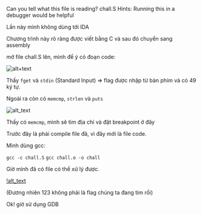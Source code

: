 Can you tell what this file is reading? chall.S
Hints:
Running this in a debugger would be helpful

Lần này mình không dùng tới IDA

Chương trình này rõ ràng được viết bằng C và sau đó chuyển sang assembly

mở file chall.S lên, mình để ý có đoạn code:

![alt+text](https://i.imgur.com/NjLp3QW.png)

Thấy ```fget``` và ```stdin``` (Standard Input) => flag được nhập từ bàn phím và có 49 ký tự.

Ngoài ra còn có ```memcmp```, ```strlen``` và ```puts```

![alt_text](https://i.imgur.com/AK6LPIC.png)

Thấy có ```memcmp```, mình sẽ tìm địa chỉ và đặt breakpoint ở đây

Trước đây là phải compile file đã, vì đây mới là file code.

Mình dùng gcc:

```gcc -c chall.S```
```gcc chall.o -o chall```

Giờ mình đã có file có thể xử lý được.

[!alt_text](https://i.imgur.com/5XFAflF.png)

(Đương nhiên 123 không phải là flag chúng ta đang tìm rồi)

Ok! giờ sử dụng GDB



